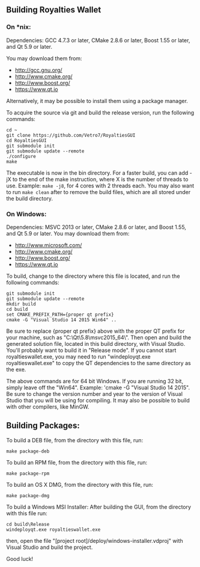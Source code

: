 ## Building Royalties Wallet

### On *nix:

Dependencies: GCC 4.7.3 or later, CMake 2.8.6 or later, Boost 1.55 or later, and Qt 5.9 or later.

You may download them from:

- http://gcc.gnu.org/
- http://www.cmake.org/
- http://www.boost.org/
- https://www.qt.io

Alternatively, it may be possible to install them using a package manager.

To acquire the source via git and build the release version, run the following commands:
```
cd ~
git clone https://github.com/Vetro7/RoyaltiesGUI
cd RoyaltiesGUI
git submodule init
git submodule update --remote
./configure
make
```

The executable is now in the bin directory.
For a faster build, you can add -jX to the end of the make instruction, where X is the number of threads to use. Example: `make -j8`, for 4 cores with 2 threads each.
You may also want to run `make clean` after to remove the build files, which are all stored under the build directory.


### On Windows:
Dependencies: MSVC 2013 or later, CMake 2.8.6 or later, and Boost 1.55, and Qt 5.9 or later. You may download them from:

- http://www.microsoft.com/
- http://www.cmake.org/
- http://www.boost.org/
- https://www.qt.io

To build, change to the directory where this file is located, and run the following commands:
```
git submodule init
git submodule update --remote
mkdir build
cd build
set CMAKE_PREFIX_PATH={proper qt prefix}
cmake -G "Visual Studio 14 2015 Win64" ..
```
Be sure to replace {proper qt prefix} above with the proper QT prefix for your machine, such as "C:\\Qt\\5.8\\msvc2015_64\\".
Then open and build the generated solution file, located in this build directory, with Visual Studio. You'll probably want to build it in "Release mode".
If you cannot start royaltieswallet.exe, you may need to run "windeployqt.exe royaltieswallet.exe" to copy the QT dependencies to the same directory as the exe.

The above commands are for 64 bit Windows. If you are running 32 bit, simply leave off the "Win64". Example: 'cmake -G "Visual Studio 14 2015".
Be sure to change the version number and year to the version of Visual Studio that you will be using for compiling. 
It may also be possible to build with other compilers, like MinGW.

## Building Packages:
To build a DEB file, from the directory with this file, run:
```
make package-deb
```

To build an RPM file, from the directory with this file, run:
```
make package-rpm
```

To build an OS X DMG, from the directory with this file, run:
```
make package-dmg
```
To build a Windows MSI Installer: 
After building the GUI, from the directory with this file run:
```
cd build\Release
windeployqt.exe royaltieswallet.exe
```
then, open the file "[project root]/deploy/windows-installer.vdproj" with Visual Studio and build the project.


Good luck!
